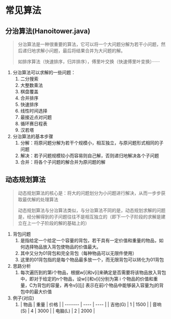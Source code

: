 # 常见算法

## 分治算法(Hanoitower.java)

> 分治算法是一种很重要的算法，它可以将一个大问题分解为若干小问题，然后递归地求解小问题，最后将结果合并为大问题的解。
>
> 如排序算法（快速排序，归并排序），傅里叶交换（快速傅里叶变换）······

1. 分治算法可以求解的一些问题：
   1. 二分搜索
   2. 大整数乘法
   3. 棋盘覆盖
   4. 合并排序
   5. 快速排序
   6. 线性时间选择
   7. 最接近点对问题
   8. 循环赛日程表
   9. 汉若塔
2. 分治算法的基本步骤
   1. 分解：将原问题分解为若干个规模小，相互独立，与原问题形式相同的子问题
   2. 解决：若子问题规模较小而容易则自己解，否则递归地解决各个子问题
   3. 合并：将各个子问题的解合并为原问题的解

## 动态规划算法

> 动态规划算法的核心是：将大的问题划分为小问题进行解决，从而一步步获取最优解的处理算法
>
> 动态规划算法与分治算法类似，与分治算法不同的是，动态规划求解的问题是，经分解得到的子问题往往不是相互独立的（即下一个子阶段的求解是建立在上一个子阶段的解的基础上的）

1. 背包问题
   1. 是指给定一个给定一个容量的背包，若干具有一定价值和重量的物品，如何选择物品放入背包使物品的价值最大。
   2. 其中又分为01背包和完全背包（每种物品可以无限件使用）
   3. 这里的01背包指的是每个物品最多放一个，而无限背包可以转化为01背包
2. 思路分析
   1. 每次遍历到的第i个物品，根据w[i]和v[i]来确定是否需要将该物品放入背包中，即对于给定的n个物品，设w[i]和v[i]分别为第 i 个物品的价值和重量，C为背包的容量，再令v[i][j]
      表示在前i个物品中能够装入容量为j的背包中的最大价值
3. 例子(对应)
   1. | 物品    | 重量 | 价格 |
            | ------- | ---- | ---- |
      | 吉他(G) | 1    | 1500 |
      | 音响(S) | 4    | 3000 |
      | 电脑(L) | 2    | 2000 |
